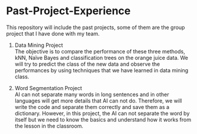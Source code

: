 # Past-Project-Experience
This repository will include the past projects, some of them are the group project that I have done with my team.

1. Data Mining Project\
The objective is to compare the performance of these three methods, kNN, Naïve Bayes and classification trees on the orange juice data. We will try to predict the class of the new data and observe the performances by using techniques that we have learned in data mining class.

2. Word Segmentation Project\
AI can not separate many words in long sentences and in other languages
will get more details that AI can not do. Therefore, we will write the code and separate them correctly and save them as a dictionary. However, in this project, the AI can not separate the word by itself but we need to know the basics and understand how it works from the lesson in the classroom.
